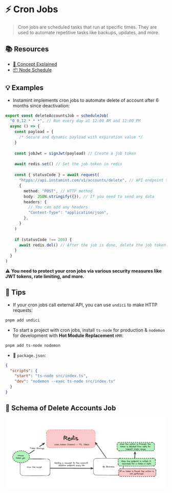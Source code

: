 # ⚡️ Cron Jobs

> Cron jobs are scheduled tasks that run at specific times. They are used to automate repetitive tasks like backups,
> updates, and more.

## 📚 Resources

- [📖 Concept Explained](https://www.ostechnix.com/a-beginners-guide-to-cron-jobs/)
- [📦 Node Schedule](https://www.npmjs.com/package/node-schedule)

## 💡 Examples

- Instamint implements cron jobs to automate delete of account after 6 months since deactivation:

```ts
export const deleteAccountsJob = scheduleJob(
  "0 0,12 * * *", // Run every day at 12:00 AM and 12:00 PM
  async () => {
    const payload = {
      /* Secure and dynamic payload with expiration value */
    }

    const jobJwt = signJwt(payload) // Create a job token

    await redis.set() // Set the job token in redis

    const { statusCode } = await request(
      "htpps://api.instamint.com/v1/accounts/delete", // API endpoint to delete accounts
      {
        method: "POST", // HTTP method
        body: JSON.stringify({}), // If you need to send any data
        headers: {
          // You can add any headers
          "Content-Type": "application/json",
        },
      }
    )

    if (statusCode !== 200) {
      await redis.del() // After the job is done, delete the job token from redis
    }
  }
)
```

⚠️ **You need to protect your cron jobs via various security measures like JWT tokens, rate limiting, and more.**

## 🚀 Tips

- If your cron jobs call external API, you can use `undici` to make HTTP requests:

```bash
pnpm add undici
```

- To start a project with cron jobs, install `ts-node` for production & `nodemon` for development
  with **Hot Module Replacement** `HMR`:

```bash
pnpm add ts-node nodemon
```

- 📝 `package.json`:

```json
{
  "scripts": {
    "start": "ts-node src/index.ts",
    "dev": "nodemon --exec ts-node src/index.ts"
  }
}
```

## 🎨 Schema of Delete Accounts Job

![img.png](img.png)
